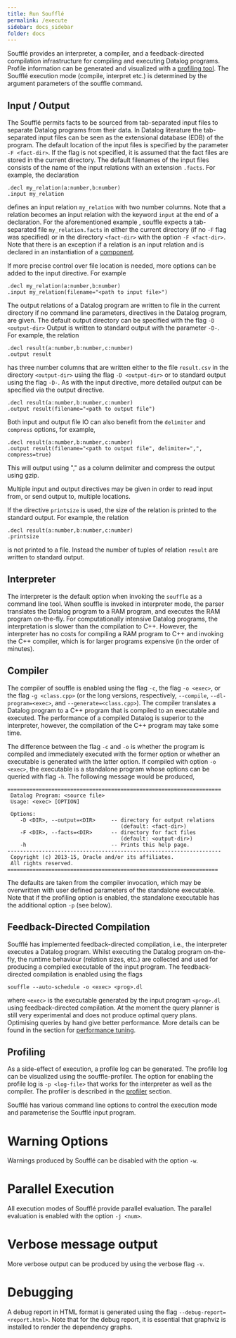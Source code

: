 ```yaml
---
title: Run Soufflé
permalink: /execute
sidebar: docs_sidebar
folder: docs
---
```

Soufflé provides an interpreter, a compiler, and a feedback-directed compilation infrastructure for compiling and executing Datalog programs. Profile information can be generated and visualized with a [profiling tool](profiler). The Soufflé execution mode (compile, interpret etc.) is determined by the argument parameters of the souffle command. 

## Input / Output
The Soufflé permits facts to be sourced from tab-separated input files to separate Datalog programs from their data. In Datalog literature the tab-separated input files can be seen as the extensional database (EDB) of the program. The default location of the input files is specified by the parameter ```-F <fact-dir>```. If the flag is not specified, it is assumed that the fact files are stored in the current directory. The default filenames of the input files consists of the name of the input relations with an extension ```.facts```. For example, the declaration 
```
.decl my_relation(a:number,b:number)
.input my_relation
```
defines an input relation ```my_relation``` with two number columns. Note that a relation becomes an input relation with the keyword ```input``` at the end of a declaration.  For the aforementioned example , souffle expects a tab-separated file ```my_relation.facts``` in either the current directory (if no ```-F``` flag was specified) or in the directory ```<fact-dir>``` with the option ```-F <fact-dir>```. Note that there is an exception if a relation is an input relation and is declared in an instantiation of a [component](components). 

If more precise control over file location is needed, more options can be added to the input directive. For example
```
.decl my_relation(a:number,b:number)
.input my_relation(filename="<path to input file>")
```
The output relations of a Datalog program are written to file in the current directory if no command line parameters, directives in the Datalog program, are given. The default output directory can be specified with the flag ```-D <output-dir>``` Output is written to standard output with the parameter ```-D-```. For example, the relation  
```
.decl result(a:number,b:number,c:number)
.output result
```
has three number columns that are written either to the file ```result.csv``` in the directory ```<output-dir>``` using the flag ```-D <output-dir>```  or to standard output using the flag ```-D-```. As with the input directive, more detailed output can be specified via the output directive.
```
.decl result(a:number,b:number,c:number)
.output result(filename="<path to output file")
```

Both input and output file IO can also benefit from the `delimiter` and `compress` options, for example,
```
.decl result(a:number,b:number,c:number)
.output result(filename="<path to output file", delimiter=",", compress=true)
```
This will output using "," as a column delimiter and compress the output using gzip.

Multiple input and output directives may be given in order to read input from, or send output to, multiple locations.

If the directive ```printsize``` is used, the size of the relation is printed to the standard output.
For example, the relation  
```
.decl result(a:number,b:number,c:number)
.printsize
```
is not printed to a file. Instead the number of tuples of relation ```result``` are written to standard output. 

## Interpreter

The interpreter is the default option when invoking the ```souffle``` as a command line tool. When souffle is invoked in interpreter mode, the parser translates the Datalog program to a RAM program, and executes the RAM program on-the-fly. For computationally intensive Datalog programs, the interpretation is slower than the compilation to C++. However, the interpreter has no costs for compiling a RAM program to C++ and invoking the C++ compiler, which is for larger programs expensive (in the order of minutes). 

## Compiler 

The compiler of souffle is enabled using the flag ```-c```, the flag ```-o <exec>```, or the flag ```-g <class.cpp>``` (or the long versions, respectively, ```--compile```, ```--dl-program=<exec>```, and ```--generate=<class.cpp>```). The compiler translates a Datalog program to a C++ program that is compiled to an executable and executed. The performance of a compiled Datalog is superior to the interpreter, however, the compilation of the C++ program may take some time. 

The difference between the flag ```-c``` and ```-o``` is whether the program is compiled and immediately executed with the former option or whether an executable is generated with the latter option. If compiled with option ```-o <exec>```, the executable is a standalone program whose options can be queried with flag ```-h```. The following message would be produced,

```
====================================================================
 Datalog Program: <source file>
 Usage: <exec> [OPTION]

 Options:
    -D <DIR>, --output=<DIR>     -- directory for output relations
                                    (default: <fact-dir>) 
    -F <DIR>, --facts=<DIR>      -- directory for fact files
                                    (default: <output-dir>) 
    -h                           -- Prints this help page.
--------------------------------------------------------------------
 Copyright (c) 2013-15, Oracle and/or its affiliates.
 All rights reserved.
===================================================================
```

The defaults are taken from the compiler invocation, which may be overwritten with user defined parameters of the standalone executable. Note that if the profiling option is enabled, the standalone executable has the additional option ```-p``` (see below). 

## Feedback-Directed Compilation

Soufflé has implemented feedback-directed compilation, i.e., the interpreter executes a Datalog program. Whilst executing the Datalog program on-the-fly, the runtime behaviour (relation sizes, etc.) are collected and used for producing a compiled executable of the input program. The feedback-directed compilation is enabled using the flags
```
souffle --auto-schedule -o <exec> <prog>.dl
```
where ```<exec>``` is the executable generated by the input program ```<prog>.dl``` using feedback-directed compilation. 
At the moment the query planner is still very experimental and does not produce optimal query plans. Optimising queries by hand give better performance. More details can be found in the section for [performance tuning](tuning).  

## Profiling 
As a side-effect of execution, a profile log can be generated. The profile log can be visualized using the souffle-profiler. The option for enabling the profile log is ```-p <log-file>``` that works for the interpreter as well as the compiler. The profiler is described in the [profiler](profiler) section. 

Soufflé has various command line options to control the execution mode and parameterise the Soufflé input program.

# Warning Options

Warnings produced by Soufflé can be disabled with the option ```-w```.

# Parallel Execution

All execution modes of Soufflé provide parallel evaluation. The parallel evaluation is enabled with the option ```-j <num>```. 

# Verbose message output
More verbose output can be produced by using the verbose flag ```-v```. 

# Debugging 
A debug report in HTML format is generated using the flag ```--debug-report=<report.html>```. Note that for the debug report, it is essential that graphviz is installed to render the dependency graphs. 
